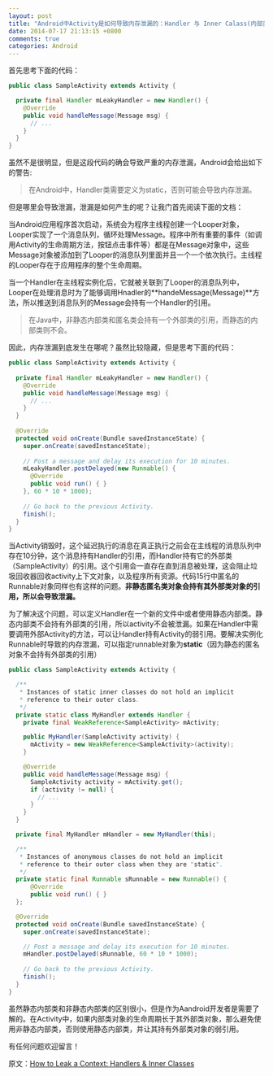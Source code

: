```yaml
---
layout: post
title: "Android中Activity是如何导致内存泄漏的：Handler 与 Inner Calass(内部类)"
date: 2014-07-17 21:13:15 +0800
comments: true
categories: Android
---
```

首先思考下面的代码：

```java
public class SampleActivity extends Activity {

  private final Handler mLeakyHandler = new Handler() {
    @Override
    public void handleMessage(Message msg) {
      // ... 
    }    
  }
}
```

虽然不是很明显，但是这段代码的确会导致严重的内存泄漏，Android会给出如下的警告:

>在Android中，Handler类需要定义为static，否则可能会导致内存泄漏。

但是哪里会导致泄漏，泄漏是如何产生的呢？让我门首先阅读下面的文档：


当Android应用程序首次启动，系统会为程序主线程创建一个Looper对象，Looper实现了一个消息队列，循环处理Message。程序中所有重要的事件（如调用Activity的生命周期方法，按钮点击事件等）都是在Message对象中，这些Message对象被添加到了Looper的消息队列里面并且一个一个依次执行。主线程的Looper存在于应用程序的整个生命周期。

<!--more-->

当一个Handler在主线程实例化后，它就被关联到了Looper的消息队列中，Looper在处理消息时为了能够调用Hnadler的**handeMessage(Message)**方法，所以推送到消息队列的Message会持有一个Handler的引用。

>在Java中，非静态内部类和匿名类会持有一个外部类的引用，而静态的内部类则不会。

因此，内存泄漏到底发生在哪呢？虽然比较隐藏，但是思考下面的代码：

```java
public class SampleActivity extends Activity {
 
  private final Handler mLeakyHandler = new Handler() {
    @Override
    public void handleMessage(Message msg) {
      // ...
    }
  }
 
  @Override
  protected void onCreate(Bundle savedInstanceState) {
    super.onCreate(savedInstanceState);
 
    // Post a message and delay its execution for 10 minutes.
    mLeakyHandler.postDelayed(new Runnable() {
      @Override
      public void run() { }
    }, 60 * 10 * 1000);
 
    // Go back to the previous Activity.
    finish();
  }
}
```

当Activity销毁时，这个延迟执行的消息在真正执行之前会在主线程的消息队列中存在10分钟，这个消息持有Handler的引用，而Handler持有它的外部类（SampleActivity）的引用。这个引用会一直存在直到消息被处理，这会阻止垃圾回收器回收activity上下文对象，以及程序所有资源。代码15行中匿名的Runnable对象同样也有这样的问题。**非静态匿名类对象会持有其外部类对象的引用，所以会导致泄漏。**


为了解决这个问题，可以定义Handler在一个新的文件中或者使用静态内部类。静态内部类不会持有外部类的引用，所以activity不会被泄漏。如果在Handler中需要调用外部Activity的方法，可以让Handler持有Activity的弱引用。要解决实例化Runnable时导致的内存泄漏，可以指定runnable对象为**static**（因为静态的匿名对象不会持有外部类的引用）

```java
public class SampleActivity extends Activity {

  /**
   * Instances of static inner classes do not hold an implicit
   * reference to their outer class.
   */
  private static class MyHandler extends Handler {
    private final WeakReference<SampleActivity> mActivity;

    public MyHandler(SampleActivity activity) {
      mActivity = new WeakReference<SampleActivity>(activity);
    }

    @Override
    public void handleMessage(Message msg) {
      SampleActivity activity = mActivity.get();
      if (activity != null) {
        // ...
      }
    }
  }

  private final MyHandler mHandler = new MyHandler(this);

  /**
   * Instances of anonymous classes do not hold an implicit
   * reference to their outer class when they are "static".
   */
  private static final Runnable sRunnable = new Runnable() {
      @Override
      public void run() { }
  };

  @Override
  protected void onCreate(Bundle savedInstanceState) {
    super.onCreate(savedInstanceState);

    // Post a message and delay its execution for 10 minutes.
    mHandler.postDelayed(sRunnable, 60 * 10 * 1000);
    
    // Go back to the previous Activity.
    finish();
  }
}
```

虽然静态内部类和非静态内部类的区别很小，但是作为Aandroid开发者是需要了解的。在Activity中，如果内部类对象的生命周期长于其外部类对象，那么避免使用非静态内部类，否则使用静态内部类，并让其持有外部类对象的弱引用。

有任何问题欢迎留言！

原文：[How to Leak a Context: Handlers & Inner Classes](http://www.androiddesignpatterns.com/2013/01/inner-class-handler-memory-leak.html)